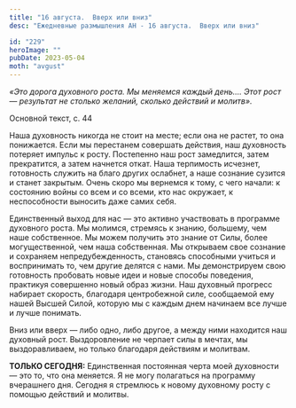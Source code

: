 ```yaml
---
title: "16 августа.  Вверх или вниз"
desc: "Ежедневные размышления АН - 16 августа.  Вверх или вниз"

id: "229"
heroImage: ""
pubDate: 2023-05-04
moth: "avgust"
---
```


_«Это дорога духовного роста. Мы меняемся каждый день.… Этот рост — результат
не столько желаний, сколько действий и молитв»._

Основной текст, с. 44

Наша духовность никогда не стоит на месте; если она не растет, то она
понижается. Если мы перестанем совершать действия, наш духовность потеряет
импульс к росту. Постепенно наш рост замедлится, затем прекратится, а затем
начнется откат. Наша терпимость исчезнет, готовность служить на благо других
ослабнет, а наше сознание сузится и станет закрытым. Очень скоро мы вернемся к
тому, с чего начали: к состоянию войны со всем и со всеми, кто нас окружает, к
неспособности выносить даже самих себя.

Единственный выход для нас — это активно участвовать в программе духовного
роста. Мы молимся, стремясь к знанию, большему, чем наше собственное. Мы можем
получить это знание от Силы, более могущественной, чем наша собственная. Мы
открываем свое сознание и сохраняем непредубежденность, становясь способными
учиться и воспринимать то, чем другие делятся с нами. Мы демонстрируем свою
готовность пробовать новые идеи и новые способы поведения, практикуя
совершенно новый образ жизни. Наш духовный прогресс набирает скорость,
благодаря центробежной силе, сообщаемой ему нашей Высшей Силой, которую мы с
каждым днем начинаем все лучше и лучше понимать.

Вниз или вверх — либо одно, либо другое, а между ними находится наш духовный
рост. Выздоровление не черпает силы в мечтах, мы выздоравливаем, но только
благодаря действиям и молитвам.

**ТОЛЬКО СЕГОДНЯ:** Единственная постоянная черта моей духовности — это то,
что она меняется. Я не могу полагаться на программу вчерашнего дня. Сегодня я
стремлюсь к новому духовному росту с помощью действий и молитвы.
